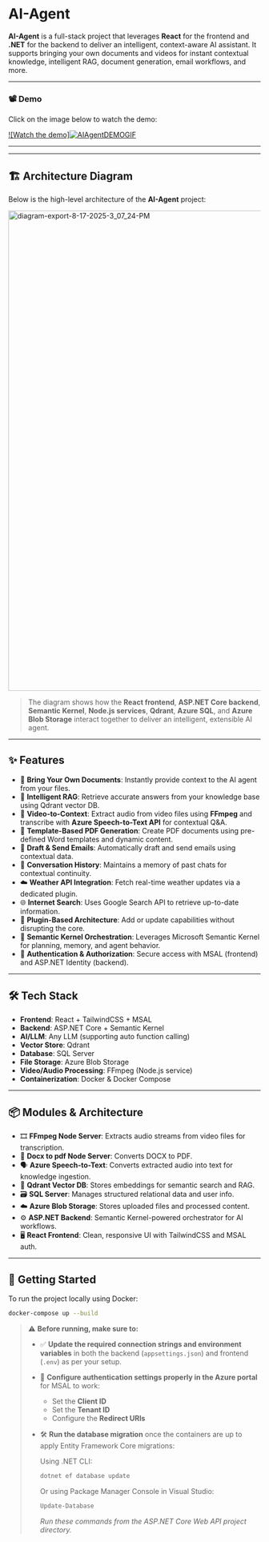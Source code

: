 # AI-Agent

**AI-Agent** is a full-stack project that leverages **React** for the frontend and **.NET** for the backend to deliver an intelligent, context-aware AI assistant. It supports bringing your own documents and videos for instant contextual knowledge, intelligent RAG, document generation, email workflows, and more.

---

### 📽️ Demo  
Click on the image below to watch the demo:

[![Watch the demo]![AIAgentDEMOGIF](https://github.com/user-attachments/assets/9dd90e2f-a6e8-4baf-b1d3-5b1d9fedbf7e)](https://drive.google.com/file/d/1BNx342cQbMi0Pnw9BZ0yc1Fk5wX7b6T1/view?usp=sharing)

---

---

## 🏗️ Architecture Diagram  

Below is the high-level architecture of the **AI-Agent** project:  

<img width="1490" height="960" alt="diagram-export-8-17-2025-3_07_24-PM" src="https://github.com/user-attachments/assets/a2feea2c-664b-434b-a34f-ffbf0d856daa" />


> The diagram shows how the **React frontend**, **ASP.NET Core backend**, **Semantic Kernel**, **Node.js services**, **Qdrant**, **Azure SQL**, and **Azure Blob Storage** interact together to deliver an intelligent, extensible AI agent.

---

## ✨ Features

- 📄 **Bring Your Own Documents**: Instantly provide context to the AI agent from your files.  
- 🧠 **Intelligent RAG**: Retrieve accurate answers from your knowledge base using Qdrant vector DB.  
- 🎥 **Video-to-Context**: Extract audio from video files using **FFmpeg** and transcribe with **Azure Speech-to-Text API** for contextual Q&A.  
- 🧾 **Template-Based PDF Generation**: Create PDF documents using pre-defined Word templates and dynamic content.  
- 📧 **Draft & Send Emails**: Automatically draft and send emails using contextual data.  
- 💬 **Conversation History**: Maintains a memory of past chats for contextual continuity.  
- ☁️ **Weather API Integration**: Fetch real-time weather updates via a dedicated plugin.  
- 🌐 **Internet Search**: Uses Google Search API to retrieve up-to-date information.  
- 🔌 **Plugin-Based Architecture**: Add or update capabilities without disrupting the core.  
- 🤖 **Semantic Kernel Orchestration**: Leverages Microsoft Semantic Kernel for planning, memory, and agent behavior.  
- 🔐 **Authentication & Authorization**: Secure access with MSAL (frontend) and ASP.NET Identity (backend).  

---

## 🛠 Tech Stack

- **Frontend**: React + TailwindCSS + MSAL  
- **Backend**: ASP.NET Core + Semantic Kernel  
- **AI/LLM**: Any LLM (supporting auto function calling)  
- **Vector Store**: Qdrant  
- **Database**: SQL Server  
- **File Storage**: Azure Blob Storage  
- **Video/Audio Processing**: FFmpeg (Node.js service)
- **Containerization**: Docker & Docker Compose  

---

## 📦 Modules & Architecture

- 🎞️ **FFmpeg Node Server**: Extracts audio streams from video files for transcription.
- 📄 **Docx to pdf Node Server**: Converts DOCX to PDF.  
- 🗣️ **Azure Speech-to-Text**: Converts extracted audio into text for knowledge ingestion.  
- 🧠 **Qdrant Vector DB**: Stores embeddings for semantic search and RAG.  
- 🗃️ **SQL Server**: Manages structured relational data and user info.  
- ☁️ **Azure Blob Storage**: Stores uploaded files and processed content.  
- ⚙️ **ASP.NET Backend**: Semantic Kernel-powered orchestrator for AI workflows.  
- 🖥️ **React Frontend**: Clean, responsive UI with TailwindCSS and MSAL auth.  

---

## 🚀 Getting Started

To run the project locally using Docker:

```bash
docker-compose up --build
```

> ⚠️ **Before running, make sure to:**
>
> - ✅ **Update the required connection strings and environment variables** in both the backend (`appsettings.json`) and frontend (`.env`) as per your setup.
> - 🔐 **Configure authentication settings properly in the Azure portal** for MSAL to work:
>   - Set the **Client ID**
>   - Set the **Tenant ID**
>   - Configure the **Redirect URIs**
> - 🛠️ **Run the database migration** once the containers are up to apply Entity Framework Core migrations:
>
>   Using .NET CLI:
>   ```bash
>   dotnet ef database update
>   ```
>
>   Or using Package Manager Console in Visual Studio:
>   ```powershell
>   Update-Database
>   ```
>   _Run these commands from the ASP.NET Core Web API project directory._
